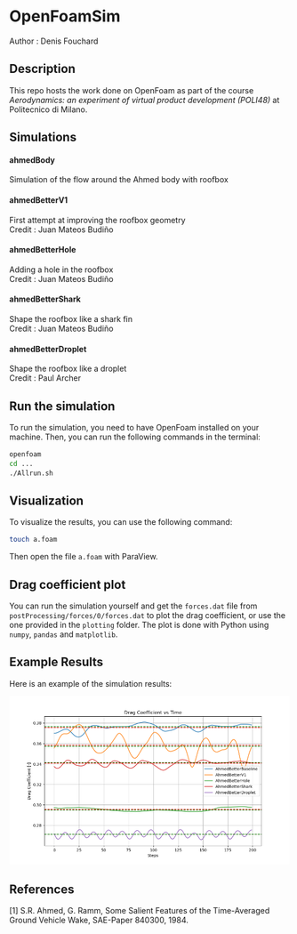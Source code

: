# OpenFoamSim
Author : Denis Fouchard

## Description
This repo hosts the work done on OpenFoam as part of the course *Aerodynamics: an experiment of virtual product development (POLI48)* at Politecnico di Milano.

## Simulations
#### ahmedBody
Simulation of the flow around the Ahmed body with roofbox
#### ahmedBetterV1
First attempt at improving the roofbox geometry \
Credit : Juan Mateos Budiño
#### ahmedBetterHole
Adding a hole in the roofbox \
Credit : Juan Mateos Budiño
#### ahmedBetterShark
Shape the roofbox like a shark fin \
Credit : Juan Mateos Budiño
#### ahmedBetterDroplet
Shape the roofbox like a droplet \
Credit : Paul Archer

## Run the simulation
To run the simulation, you need to have OpenFoam installed on your machine. Then, you can run the following commands in the terminal:
```bash
openfoam
cd ...
./Allrun.sh
```

## Visualization
To visualize the results, you can use the following command:
```bash
touch a.foam
```
Then open the file `a.foam` with ParaView.

## Drag coefficient plot
You can run the simulation yourself and get the `forces.dat` file from `postProcessing/forces/0/forces.dat` to plot the drag coefficient, or use the one provided in the `plotting` folder. The plot is done with Python using `numpy`, `pandas` and `matplotlib`.


## Example Results

Here is an example of the simulation results:

![Simulation Result](plotting/baseline_vs_v1_vs_hole_vs_shark_vs_droplet.png)

## References
[1] S.R. Ahmed, G. Ramm, Some Salient Features of the Time-Averaged Ground Vehicle Wake, SAE-Paper 840300, 1984. 